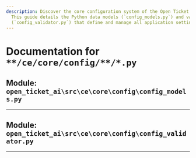 ```yaml
---
description: Discover the core configuration system of the Open Ticket AI project.
  This guide details the Python data models (`config_models.py`) and validation logic
  (`config_validator.py`) that define and manage all application settings.
---
```

# Documentation for `**/ce/core/config/**/*.py`

## Module: `open_ticket_ai\src\ce\core\config\config_models.py`



---

## Module: `open_ticket_ai\src\ce\core\config\config_validator.py`



---
